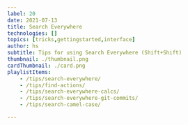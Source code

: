 ```yaml
---
label: 20
date: 2021-07-13
title: Search Everywhere
technologies: []
topics: [tricks,gettingstarted,interface]
author: hs
subtitle: Tips for using Search Everywhere (Shift+Shift) 
thumbnail: ./thumbnail.png
cardThumbnail: ./card.png
playlistItems:
    - /tips/search-everywhere/
    - /tips/find-actions/
    - /tips/search-everywhere-calcs/
    - /tips/search-everywhere-git-commits/
    - /tips/search-camel-case/ 

---
```


